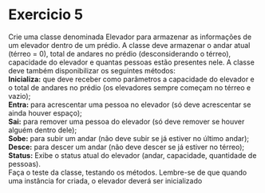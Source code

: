 # Exercicio 5
Crie uma classe denominada Elevador para armazenar as informações de um elevador dentro de um prédio. A classe deve armazenar o andar atual (térreo = 0), total de andares no prédio (desconsiderando o térreo), capacidade do elevador e quantas pessoas estão presentes nele. A classe deve também disponibilizar os seguintes métodos: <br>
**Inicializa:** que deve receber como parâmetros a capacidade do elevador e o total de andares no prédio (os elevadores sempre começam no térreo e vazio); <br>
**Entra:** para acrescentar uma pessoa no elevador (só deve acrescentar se ainda houver espaço); <br>
**Sai:** para remover uma pessoa do elevador (só deve remover se houver alguém dentro dele); <br>
**Sobe:** para subir um andar (não deve subir se já estiver no último andar);  <br>
**Desce:** para descer um andar (não deve descer se já estiver no térreo); <br>
**Status:** Exibe o status atual do elevador (andar, capacidade, quantidade de pessoas). <br>
Faça o teste da classe, testando os métodos. Lembre-se de que quando uma instância for criada, o elevador deverá ser inicializado

